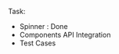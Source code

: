 Task:

<ul>
    <li>Spinner : Done</li>
    <li>Components API Integration</li>
    <li>Test Cases</li>
</ul>
